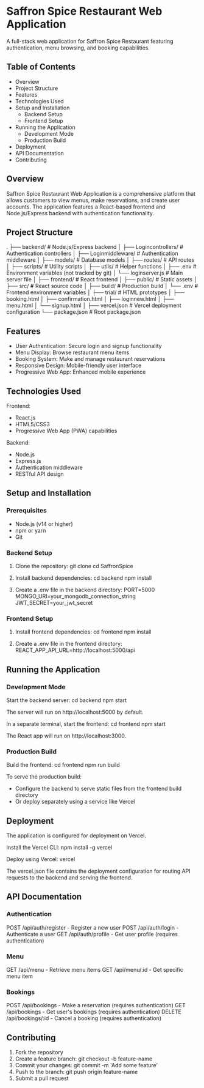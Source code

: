 # Saffron Spice Restaurant Web Application

A full-stack web application for Saffron Spice Restaurant featuring authentication, menu browsing, and booking capabilities.

## Table of Contents

- Overview
- Project Structure
- Features
- Technologies Used
- Setup and Installation
  - Backend Setup
  - Frontend Setup
- Running the Application
  - Development Mode
  - Production Build
- Deployment
- API Documentation
- Contributing

## Overview

Saffron Spice Restaurant Web Application is a comprehensive platform that allows customers to view menus, make reservations, and create user accounts. The application features a React-based frontend and Node.js/Express backend with authentication functionality.

## Project Structure

.
├── backend/                # Node.js/Express backend
│   ├── Logincontrollers/   # Authentication controllers
│   ├── Loginmiddleware/    # Authentication middleware
│   ├── models/             # Database models
│   ├── routes/             # API routes
│   ├── scripts/            # Utility scripts
│   ├── utils/              # Helper functions
│   ├── .env                # Environment variables (not tracked by git)
│   └── loginserver.js      # Main server file
│
├── frontend/               # React frontend
│   ├── public/             # Static assets
│   ├── src/                # React source code
│   ├── build/              # Production build
│   └── .env                # Frontend environment variables
│
├── trial/                  # HTML prototypes
│   ├── booking.html
│   ├── confirmation.html
│   ├── loginnew.html
│   ├── menu.html
│   └── signup.html
│
├── vercel.json             # Vercel deployment configuration
└── package.json            # Root package.json

## Features

- User Authentication: Secure login and signup functionality
- Menu Display: Browse restaurant menu items
- Booking System: Make and manage restaurant reservations
- Responsive Design: Mobile-friendly user interface
- Progressive Web App: Enhanced mobile experience

## Technologies Used

Frontend:
- React.js
- HTML5/CSS3
- Progressive Web App (PWA) capabilities

Backend:
- Node.js
- Express.js
- Authentication middleware
- RESTful API design

## Setup and Installation

### Prerequisites
- Node.js (v14 or higher)
- npm or yarn
- Git

### Backend Setup

1. Clone the repository:
   git clone <repository-url>
   cd SaffronSpice

2. Install backend dependencies:
   cd backend
   npm install

3. Create a .env file in the backend directory:
   PORT=5000
   MONGO_URI=your_mongodb_connection_string
   JWT_SECRET=your_jwt_secret

### Frontend Setup

1. Install frontend dependencies:
   cd frontend
   npm install

2. Create a .env file in the frontend directory:
   REACT_APP_API_URL=http://localhost:5000/api

## Running the Application

### Development Mode

Start the backend server:
cd backend
npm start

The server will run on http://localhost:5000 by default.

In a separate terminal, start the frontend:
cd frontend
npm start

The React app will run on http://localhost:3000.

### Production Build

Build the frontend:
cd frontend
npm run build

To serve the production build:
- Configure the backend to serve static files from the frontend build directory
- Or deploy separately using a service like Vercel

## Deployment

The application is configured for deployment on Vercel.

Install the Vercel CLI:
npm install -g vercel

Deploy using Vercel:
vercel

The vercel.json file contains the deployment configuration for routing API requests to the backend and serving the frontend.

## API Documentation

### Authentication
POST /api/auth/register - Register a new user
POST /api/auth/login - Authenticate a user
GET /api/auth/profile - Get user profile (requires authentication)

### Menu
GET /api/menu - Retrieve menu items
GET /api/menu/:id - Get specific menu item

### Bookings
POST /api/bookings - Make a reservation (requires authentication)
GET /api/bookings - Get user's bookings (requires authentication)
DELETE /api/bookings/:id - Cancel a booking (requires authentication)

## Contributing

1. Fork the repository
2. Create a feature branch: git checkout -b feature-name
3. Commit your changes: git commit -m 'Add some feature'
4. Push to the branch: git push origin feature-name
5. Submit a pull request
